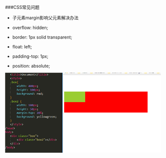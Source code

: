 ###CSS常见问题

* 子元素margin影响父元素解决办法

 * overflow: hidden;
 
 * border: 1px solid transparent;
 
 * float: left;
 
 * padding-top: 1px;
 
 * position: absolute;

  ![](/assets/margin.png)

  